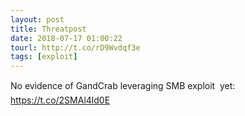 ```yaml
---
layout: post
title: Threatpost
date: 2018-07-17 01:00:22
tourl: http://t.co/rD9Wvdqf3e
tags: [exploit]
---
```

No evidence of GandCrab leveraging SMB exploit  yet: https://t.co/2SMAl4ld0E